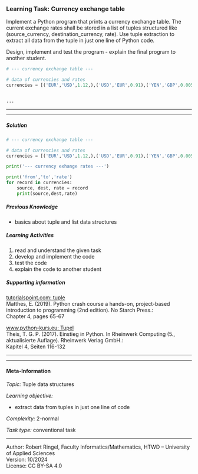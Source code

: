 ### Learning Task: Currency exchange table

Implement a Python program that prints a currency exchange table.
The current exchange rates shall be stored in a list of tuples structured like (source_currency, destination_currency, rate).
Use tuple extraction to extract all data from the tuple in just one line of Python code.

Design, implement and test the program - explain the final program to another student.

``` python
# --- currency exchange table ---

# data of currencies and rates
currencies = [('EUR','USD',1.12,),('USD','EUR',0.91),('YEN','GBP',0.0051)]


...

```

---------------------------------------
---------------------------------------

##### Solution

``` python
# --- currency exchange table ---

# data of currencies and rates
currencies = [('EUR','USD',1.12,),('USD','EUR',0.91),('YEN','GBP',0.0051)]

print('--- currency exhange rates ---')

print('from','to','rate')
for record in currencies:
	source, dest, rate = record
	print(source,dest,rate)
```

##### Previous Knowledge

- basics about tuple and list data structures
  
##### Learning Activities

1) read and understand the given task
2) develop and implement the code
3) test the code 
4) explain the code to another student

##### Supporting information

[tutorialspoint.com: tuple](https://www.tutorialspoint.com/python/python_tuples.htm)  
Matthes, E. (2019). Python crash course a hands-on, project-based introduction to programming (2nd edition). No Starch Press.:  
Chapter 4, pages 65-67  

[www.python-kurs.eu: Tupel](https://www.python-kurs.eu/python3_sequentielle_datentypen.php)  
Theis, T. G. P. (2017). Einstieg in Python. In Rheinwerk Computing (5., aktualisierte Auflage). Rheinwerk Verlag GmbH.:   
Kapitel 4, Seiten 116-132

---------------------------------------
---------------------------------------
#### Meta-Information
*Topic:*  Tuple data structures 

*Learning objective:*  
- extract data from tuples in just one line of code

[//]: # "learning objective: 2-tuple"
[//]: # "previous knowledge: 3-list 1-tuple"

*Complexity:*  2-normal 

*Task type:*  conventional task 

----
Author: Robert Ringel, Faculty Informatics/Mathematics, HTWD – University of Applied Sciences  
Version: 10/2024            
License: CC BY-SA 4.0
